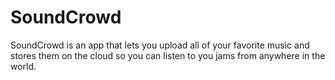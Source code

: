 # SoundCrowd
SoundCrowd is an app that lets you upload all of your favorite music and stores them on the cloud so you can listen to you jams from anywhere in the world.

